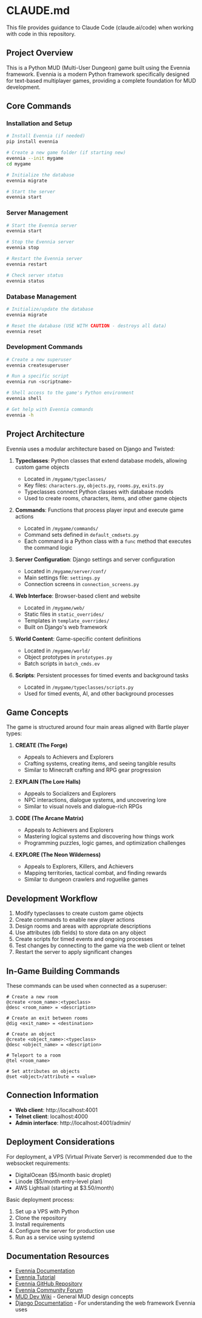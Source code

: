 # CLAUDE.md

This file provides guidance to Claude Code (claude.ai/code) when working with code in this repository.

## Project Overview

This is a Python MUD (Multi-User Dungeon) game built using the Evennia framework. Evennia is a modern Python framework specifically designed for text-based multiplayer games, providing a complete foundation for MUD development.

## Core Commands

### Installation and Setup

```bash
# Install Evennia (if needed)
pip install evennia

# Create a new game folder (if starting new)
evennia --init mygame
cd mygame

# Initialize the database
evennia migrate

# Start the server
evennia start
```

### Server Management

```bash
# Start the Evennia server
evennia start

# Stop the Evennia server
evennia stop

# Restart the Evennia server
evennia restart

# Check server status
evennia status
```

### Database Management

```bash
# Initialize/update the database
evennia migrate

# Reset the database (USE WITH CAUTION - destroys all data)
evennia reset
```

### Development Commands

```bash
# Create a new superuser
evennia createsuperuser

# Run a specific script
evennia run <scriptname>

# Shell access to the game's Python environment
evennia shell

# Get help with Evennia commands
evennia -h
```

## Project Architecture

Evennia uses a modular architecture based on Django and Twisted:

1. **Typeclasses**: Python classes that extend database models, allowing custom game objects
   - Located in `/mygame/typeclasses/`
   - Key files: `characters.py`, `objects.py`, `rooms.py`, `exits.py`
   - Typeclasses connect Python classes with database models
   - Used to create rooms, characters, items, and other game objects

2. **Commands**: Functions that process player input and execute game actions
   - Located in `/mygame/commands/`
   - Command sets defined in `default_cmdsets.py`
   - Each command is a Python class with a `func` method that executes the command logic

3. **Server Configuration**: Django settings and server configuration
   - Located in `/mygame/server/conf/`
   - Main settings file: `settings.py`
   - Connection screens in `connection_screens.py`

4. **Web Interface**: Browser-based client and website
   - Located in `/mygame/web/`
   - Static files in `static_overrides/`
   - Templates in `template_overrides/`
   - Built on Django's web framework

5. **World Content**: Game-specific content definitions
   - Located in `/mygame/world/`
   - Object prototypes in `prototypes.py`
   - Batch scripts in `batch_cmds.ev`

6. **Scripts**: Persistent processes for timed events and background tasks
   - Located in `/mygame/typeclasses/scripts.py`
   - Used for timed events, AI, and other background processes

## Game Concepts

The game is structured around four main areas aligned with Bartle player types:

1. **CREATE (The Forge)**
   - Appeals to Achievers and Explorers
   - Crafting systems, creating items, and seeing tangible results
   - Similar to Minecraft crafting and RPG gear progression

2. **EXPLAIN (The Lore Halls)**
   - Appeals to Socializers and Explorers
   - NPC interactions, dialogue systems, and uncovering lore
   - Similar to visual novels and dialogue-rich RPGs

3. **CODE (The Arcane Matrix)**
   - Appeals to Achievers and Explorers
   - Mastering logical systems and discovering how things work
   - Programming puzzles, logic games, and optimization challenges

4. **EXPLORE (The Neon Wilderness)**
   - Appeals to Explorers, Killers, and Achievers
   - Mapping territories, tactical combat, and finding rewards
   - Similar to dungeon crawlers and roguelike games

## Development Workflow

1. Modify typeclasses to create custom game objects
2. Create commands to enable new player actions
3. Design rooms and areas with appropriate descriptions
4. Use attributes (db fields) to store data on any object
5. Create scripts for timed events and ongoing processes
6. Test changes by connecting to the game via the web client or telnet
7. Restart the server to apply significant changes

## In-Game Building Commands

These commands can be used when connected as a superuser:

```
# Create a new room
@create <room_name>:<typeclass>
@desc <room_name> = <description>

# Create an exit between rooms
@dig <exit_name> = <destination>

# Create an object
@create <object_name>:<typeclass>
@desc <object_name> = <description>

# Teleport to a room
@tel <room_name>

# Set attributes on objects
@set <object>/attribute = <value>
```

## Connection Information

- **Web client**: http://localhost:4001
- **Telnet client**: localhost:4000
- **Admin interface**: http://localhost:4001/admin/

## Deployment Considerations

For deployment, a VPS (Virtual Private Server) is recommended due to the websocket requirements:
- DigitalOcean ($5/month basic droplet)
- Linode ($5/month entry-level plan)
- AWS Lightsail (starting at $3.50/month)

Basic deployment process:
1. Set up a VPS with Python
2. Clone the repository
3. Install requirements
4. Configure the server for production use
5. Run as a service using systemd

## Documentation Resources

- [Evennia Documentation](https://www.evennia.com/docs/latest/)
- [Evennia Tutorial](https://www.evennia.com/docs/latest/Tutorials/Tutorial-Learning-Evennia-Step-by-Step)
- [Evennia GitHub Repository](https://github.com/evennia/evennia)
- [Evennia Community Forum](https://github.com/evennia/evennia/discussions)
- [MUD Dev Wiki](http://mud.wikia.com/wiki/Main_Page) - General MUD design concepts
- [Django Documentation](https://docs.djangoproject.com/) - For understanding the web framework Evennia uses